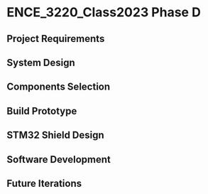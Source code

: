 # ENCE_3220_Class2023 Phase D

## Project Requirements

## System Design

## Components Selection

## Build Prototype

## STM32 Shield Design

## Software Development

## Future Iterations
